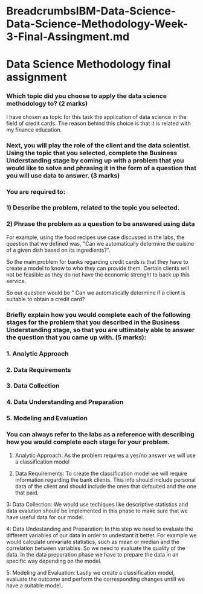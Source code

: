 # BreadcrumbsIBM-Data-Science-Data-Science-Methodology-Week-3-Final-Assingment.md

# Data Science Methodology final assignment

### Which topic did you choose to apply the data science methodology to? (2 marks)

I have chosen as topic for this task the application of data science in the field of credit cards. The reason behind this choice is that it is related with my finance education. 

### Next, you will play the role of the client and the data scientist. Using the topic that you selected, complete the Business Understanding stage by coming up with a problem that you would like to solve and phrasing it in the form of a question that you will use data to answer. (3 marks)

### You are required to:

### 1) Describe the problem, related to the topic you selected.
### 2) Phrase the problem as a question to be answered using data

For example, using the food recipes use case discussed in the labs, the question that we defined was, "Can we automatically determine the cuisine of a given dish based on its ingredients?".

So the main problem for banks regarding credit cards is that they have to create a model to know to who they can provide them. Certain clients will not be feasible  as they do not have the economic strenght to back up this service.

So our question would be " Can we automatically determine if a client is suitable to obtain a credit card?

### Briefly explain how you would complete each of the following stages for the problem that you described in the Business Understanding stage, so that you are ultimately able to answer the question that you came up with. (5 marks):

### 1. Analytic Approach
### 2. Data Requirements
### 3. Data Collection
### 4. Data Understanding and Preparation
### 5. Modeling and Evaluation

### You can always refer to the labs as a reference with describing how you would complete each stage for your problem.

1. Analytic Approach: As the problem requires a yes/no answer we will use a classification model

2. Data Requirements: To create the classification model we will require information regarding the bank clients. This info should include personal data of the client and should include the ones that defaulted and the one that paid.

3: Data Collection: We would use techiques like descriptive statistics and data evalution should be implemented in this phase to make sure that we have useful data for our model.

4: Data Undestanding and Preparation: In this step we need to evaluate the different variables of our data in order to undestant it better. For example we would calculate univariate statistics, such as mean or median and the correlation between variables. So we need to evaluate the quality of the data. In the data preparation phase we have to prepare the data in an specific way depending on the model.

5: Modeling and Evaluation: Lastly we create a classification model, evaluate the outcome and perform the corresponding changes untill we have a suitable model.
